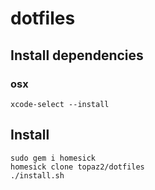 # dotfiles

## Install dependencies
### osx
```
xcode-select --install
```

## Install
```
sudo gem i homesick
homesick clone topaz2/dotfiles
./install.sh
```
